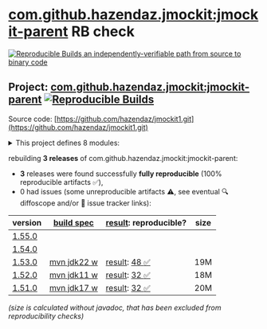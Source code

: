[com.github.hazendaz.jmockit:jmockit-parent](https://central.sonatype.com/artifact/com.github.hazendaz.jmockit/jmockit-parent/versions) RB check
=======

[![Reproducible Builds](https://reproducible-builds.org/images/logos/rb.svg) an independently-verifiable path from source to binary code](https://reproducible-builds.org/)

## Project: [com.github.hazendaz.jmockit:jmockit-parent](https://central.sonatype.com/artifact/com.github.hazendaz.jmockit/jmockit-parent/versions) [![Reproducible Builds](https://img.shields.io/endpoint?url=https://raw.githubusercontent.com/jvm-repo-rebuild/reproducible-central/master/content/com/github/hazendaz/jmockit/badge.json)](https://github.com/jvm-repo-rebuild/reproducible-central/blob/master/content/com/github/hazendaz/jmockit/README.md)

Source code: [https://github.com/hazendaz/jmockit1.git](https://github.com/hazendaz/jmockit1.git)

<details><summary>This project defines 8 modules:</summary>

* [com.github.hazendaz.jmockit:LoginService](https://central.sonatype.com/artifact/com.github.hazendaz.jmockit/LoginService/overview)
* [com.github.hazendaz.jmockit:coverage-tests](https://central.sonatype.com/artifact/com.github.hazendaz.jmockit/coverage-tests/overview)
* [com.github.hazendaz.jmockit:java8testing](https://central.sonatype.com/artifact/com.github.hazendaz.jmockit/java8testing/overview)
* [com.github.hazendaz.jmockit:jmockit](https://central.sonatype.com/artifact/com.github.hazendaz.jmockit/jmockit/overview)
* [com.github.hazendaz.jmockit:jmockit-parent](https://central.sonatype.com/artifact/com.github.hazendaz.jmockit/jmockit-parent/overview)
* [com.github.hazendaz.jmockit:petclinic](https://central.sonatype.com/artifact/com.github.hazendaz.jmockit/petclinic/overview)
* [com.github.hazendaz.jmockit:samples](https://central.sonatype.com/artifact/com.github.hazendaz.jmockit/samples/overview)
* [com.github.hazendaz.jmockit:tutorial](https://central.sonatype.com/artifact/com.github.hazendaz.jmockit/tutorial/overview)
</details>

rebuilding **3 releases** of com.github.hazendaz.jmockit:jmockit-parent:
- **3** releases were found successfully **fully reproducible** (100% reproducible artifacts :white_check_mark:),
- 0 had issues (some unreproducible artifacts :warning:, see eventual :mag: diffoscope and/or :memo: issue tracker links):

| version | [build spec](/BUILDSPEC.md) | [result](https://reproducible-builds.org/docs/jvm/): reproducible? | size |
| -- | --------- | ------ | -- |
| [1.55.0](https://central.sonatype.com/artifact/com.github.hazendaz.jmockit/jmockit-parent/1.55.0/pom) | | | |
| [1.54.0](https://central.sonatype.com/artifact/com.github.hazendaz.jmockit/jmockit-parent/1.54.0/pom) | | | |
| [1.53.0](https://central.sonatype.com/artifact/com.github.hazendaz.jmockit/jmockit-parent/1.53.0/pom) | [mvn jdk22 w](jmockit-1.53.0.buildspec) | [result](jmockit-parent-1.53.0.buildinfo): [48 :white_check_mark: ](jmockit-parent-1.53.0.buildcompare) | 19M |
| [1.52.0](https://central.sonatype.com/artifact/com.github.hazendaz.jmockit/jmockit-parent/1.52.0/pom) | [mvn jdk11 w](jmockit-1.52.0.buildspec) | [result](jmockit-parent-1.52.0.buildinfo): [32 :white_check_mark: ](jmockit-parent-1.52.0.buildcompare) | 18M |
| [1.51.0](https://central.sonatype.com/artifact/com.github.hazendaz.jmockit/jmockit-parent/1.51.0/pom) | [mvn jdk17 w](jmockit-1.51.0.buildspec) | [result](jmockit-parent-1.51.0.buildinfo): [32 :white_check_mark: ](jmockit-parent-1.51.0.buildcompare) | 20M |

<i>(size is calculated without javadoc, that has been excluded from reproducibility checks)</i>
